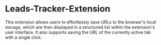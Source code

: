 # Leads-Tracker-Extension
This extension allows users to effortlessly save URLs to the browser's local storage, which are then displayed in a structured list within the extension's user interface. It also supports saving the URL of the currently active tab with a single click.
